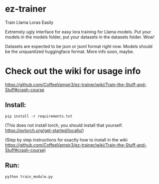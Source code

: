 # ez-trainer
Train Llama Loras Easily

Extremely ugly interface for easy lora training for Llama models. Put your models in the models folder, put your datasets in the datasets folder. Wow!

Datasets are expected to be json or jsonl format right now. Models should be the unquantized huggingface format. More info soon, maybe.

# Check out the wiki for usage info

<https://github.com/CoffeeVampir3/ez-trainer/wiki/Train-the-Stuff-and-Stuff#crash-course>

## Install:

`pip install -r requirements.txt`

(This does not install torch, you should install that yourself. <https://pytorch.org/get-started/locally/>)

(Step by step instructions for exactly how to install in the wiki <https://github.com/CoffeeVampir3/ez-trainer/wiki/Train-the-Stuff-and-Stuff#crash-course>)

## Run:

`python train_module.py`
